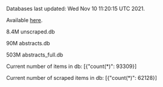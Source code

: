 Databases last updated: Wed Nov 10 11:20:15 UTC 2021. 

Available [here](https://github.com/cbeauhilton/ash-db/releases).

8.4M	unscraped.db

90M	abstracts.db

503M	abstracts_full.db

Current number of items in db:
[{"count(*)": 93309}]

Current number of scraped items in db:
[{"count(*)": 62128}]
